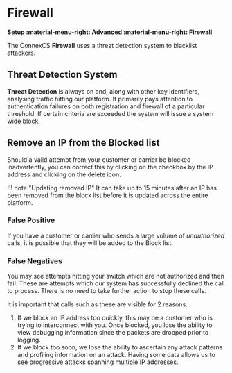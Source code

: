# Firewall
**Setup :material-menu-right: Advanced :material-menu-right: Firewall**

The ConnexCS **Firewall** uses a threat detection system to blacklist attackers.

## Threat Detection System
**Threat Detection** is always on and, along with other key identifiers, analysing traffic hitting our platform. It primarily pays attention to authentication failures on both registration and firewall of a particular threshold. If certain criteria are exceeded the system will issue a system wide block.

## Remove an IP from the Blocked list
Should a valid attempt from your customer or carrier be blocked inadvertently, you can correct this by clicking on the checkbox by the IP address and clicking on the delete icon.

!!! note "Updating removed IP"
    It can take up to 15 minutes after an IP has been removed from the block list before it is updated across the entire platform.

### False Positive
If you have a customer or carrier who sends a large volume of *unauthorized* calls, it is possible that they will be added to the Block list.

### False Negatives
You may see attempts hitting your switch which are not authorized and then fail. These are attempts which our system has successfully declined the call to process. There is no need to take further action to stop these calls.

It is important that calls such as these are visible for 2 reasons.

1. If we block an IP address too quickly, this may be a customer who is trying to interconnect with you. Once blocked, you lose the ability to view debugging information since the packets are dropped prior to logging.
2. If we block too soon, we lose the ability to ascertain any attack patterns and profiling information on an attack. Having some data allows us to see progressive attacks spanning multiple IP addresses.



